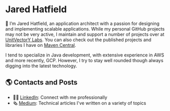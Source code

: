 # Jared Hatfield

👋 I’m Jared Hatfield, an application architect with a passion for designing and implementing scalable applications.
While my personal GitHub projects may not be very active, I maintain and support a number of projects over at [UnitVectorY Labs](https://github.com/UnitVectorY-Labs).
You can also check out the published projects and libraries I have on [Maven Central](https://mvnrepository.com/artifact/com.unitvectory).

I tend to specialize in Java development, with extensive experience in AWS and more recently, GCP.
However, I try to stay well rounded though always digging into the latest technology.

## 🌎 Contacts and Posts

 - 👨‍💼 [LinkedIn](https://www.linkedin.com/in/jaredhatfield/): Connect with me professionally
 - 🗞️ [Medium](https://medium.com/@jaredhatfield): Technical articles I've written on a variety of topics
